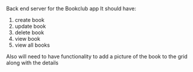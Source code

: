 Back end server for the Bookclub app
It should have:

1. create book
2. update book
3. delete book
4. view book
5. view all books

Also will need to have functionality to add a picture of the book to the grid along with the details

